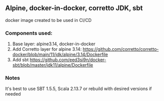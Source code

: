## Alpine, docker-in-docker, corretto JDK, sbt

docker image created to be used in CI/CD

### Components used:

1. Base layer: alpine3.14, docker-in-docker
2. Add Corretto layer for alpine 3.14: https://github.com/corretto/corretto-docker/blob/main/11/jdk/alpine/3.14/Dockerfile
3. Add sbt https://github.com/eed3si9n/docker-sbt/blob/master/jdk11/alpine/Dockerfile


### Notes

It's best to use SBT 1.5.5, Scala 2.13.7 or rebuild with desired versions if needed
